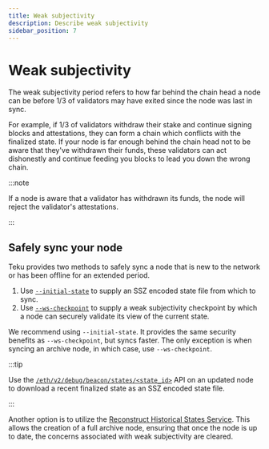 ```yaml
---
title: Weak subjectivity
description: Describe weak subjectivity
sidebar_position: 7
---
```


# Weak subjectivity

The weak subjectivity period refers to how far behind the chain head a node can be before 1/3 of validators may have exited since the node was last in sync.

For example, if 1/3 of validators withdraw their stake and continue signing blocks and attestations, they can form a chain which conflicts with the finalized state. If your node is far enough behind the chain head not to be aware that they've withdrawn their funds, these validators can act dishonestly and continue feeding you blocks to lead you down the wrong chain.

:::note

If a node is aware that a validator has withdrawn its funds, the node will reject the validator's attestations.

:::

## Safely sync your node

Teku provides two methods to safely sync a node that is new to the network or has been offline for an extended period.

1. Use [`--initial-state`](../Reference/CLI/CLI-Syntax.md#initial-state) to supply an SSZ encoded state file from which to sync.
2. Use [`--ws-checkpoint`](../Reference/CLI/CLI-Syntax.md#ws-checkpoint) to supply a weak subjectivity checkpoint by which a node can securely validate its view of the current state.

We recommend using `--initial-state`. It provides the same security benefits as `--ws-checkpoint`, but syncs faster. The only exception is when syncing an archive node, in which case, use `--ws-checkpoint`.

:::tip

Use the [`/eth/v2/debug/beacon/states/<state_id>`](https://consensys.github.io/teku/#operation/getEthV2DebugBeaconStatesWithState_id) API on an updated node to download a recent finalized state as an SSZ encoded state file.

:::

Another option is to utilize the [Reconstruct Historical States Service](../HowTo/Reconstruct-Historical-States-Service.md). This allows the creation of a full archive node, ensuring that once the node is up to date, the concerns associated with weak subjectivity are cleared.
